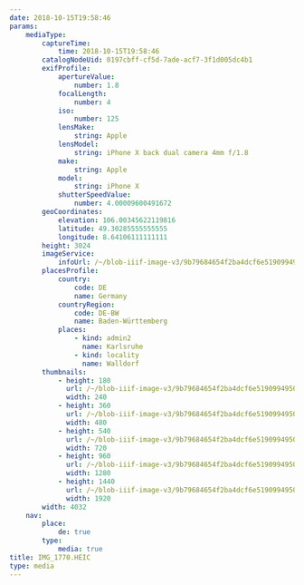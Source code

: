 ```yaml
---
date: 2018-10-15T19:58:46
params:
    mediaType:
        captureTime:
            time: 2018-10-15T19:58:46
        catalogNodeUid: 0197cbff-cf5d-7ade-acf7-3f1d005dc4b1
        exifProfile:
            apertureValue:
                number: 1.8
            focalLength:
                number: 4
            iso:
                number: 125
            lensMake:
                string: Apple
            lensModel:
                string: iPhone X back dual camera 4mm f/1.8
            make:
                string: Apple
            model:
                string: iPhone X
            shutterSpeedValue:
                number: 4.00009600491672
        geoCoordinates:
            elevation: 106.00345622119816
            latitude: 49.30285555555555
            longitude: 8.64106111111111
        height: 3024
        imageService:
            infoUrl: /~/blob-iiif-image-v3/9b79684654f2ba4dcf6e5190994950b8be2667568b684832bad0174f1db79c1e/info.json
        placesProfile:
            country:
                code: DE
                name: Germany
            countryRegion:
                code: DE-BW
                name: Baden-Württemberg
            places:
                - kind: admin2
                  name: Karlsruhe
                - kind: locality
                  name: Walldorf
        thumbnails:
            - height: 180
              url: /~/blob-iiif-image-v3/9b79684654f2ba4dcf6e5190994950b8be2667568b684832bad0174f1db79c1e/full/240%2C180/0/default.jpg
              width: 240
            - height: 360
              url: /~/blob-iiif-image-v3/9b79684654f2ba4dcf6e5190994950b8be2667568b684832bad0174f1db79c1e/full/480%2C360/0/default.jpg
              width: 480
            - height: 540
              url: /~/blob-iiif-image-v3/9b79684654f2ba4dcf6e5190994950b8be2667568b684832bad0174f1db79c1e/full/720%2C540/0/default.jpg
              width: 720
            - height: 960
              url: /~/blob-iiif-image-v3/9b79684654f2ba4dcf6e5190994950b8be2667568b684832bad0174f1db79c1e/full/1280%2C960/0/default.jpg
              width: 1280
            - height: 1440
              url: /~/blob-iiif-image-v3/9b79684654f2ba4dcf6e5190994950b8be2667568b684832bad0174f1db79c1e/full/1920%2C1440/0/default.jpg
              width: 1920
        width: 4032
    nav:
        place:
            de: true
        type:
            media: true
title: IMG_1770.HEIC
type: media
---
```

